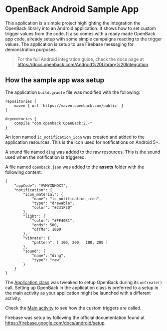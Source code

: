 # OpenBack Android Sample App

This application is a simple project highlighting the integration the OpenBack library into an Android application. It shows how to set custom trigger values from the code. It also comes with a ready made OpenBack app code, already setup with some simple campaigns reacting to the trigger values. The application is setup to use Firebase messaging for demonstration purposes.

> For the full Android integration guide, check the docs page at https://docs.openback.com/Android%20Library%20Integration.

## How the sample app was setup

The application `build.gradle` file was modified with the following:

```
repositories {
    maven { url 'https://maven.openback.com/public' }
}
   
dependencies {
    compile "com.openback:OpenBack:2.+"
}
 ```

An icon named `ic_notification_icon` was created and added to the application resources. This is the icon used for notifications on Android 5+.

A sound file named `ding` was added to the raw resources. This is the sound used when the notification is triggered.

A file named `openback.json` was added to the  **assets** folder with the following content:
 
```
{
    "appCode": "VVMYXNHQXI",
    "notification": {
        "icon_material": {
            "name": "ic_notification_icon",
            "type": "drawable",           
            "color": "#231F20"            
        },
        "light": {
            "color": "#FF4081",           
            "onMs": 500,                 
            "offMs": 1000                
        },
        "vibrate": {
            "pattern": [ 100, 200,  100, 200 ] 
        },
        "sound": {
            "name": "ding",               
            "type": "raw"                 
        }
    }
}
```

The [Application class](/app/src/main/java/com/openback/androidsampleapp/Application.java) was tweaked to setup OpenBack during its `onCreate()` call. Setting up OpenBack in the application class is preferred to a setup in the main activity as your application might be launched with a different activity.

Check the [Main activity](/app/src/main/java/com/openback/androidsampleapp/MainActivity.java) to see how the custom triggers are called. 

Firebase was setup by following the official documentation found at https://firebase.google.com/docs/android/setup.